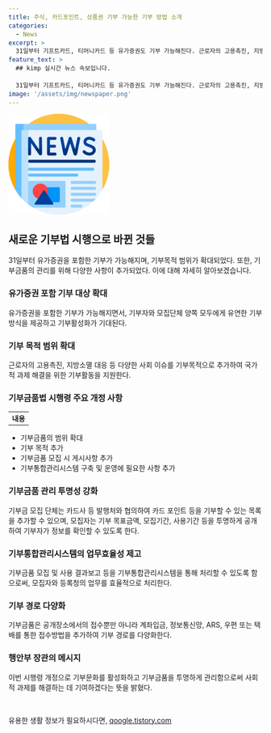 ```yaml
---
title: 주식, 카드포인트, 상품권 기부 가능한 기부 방법 소개
categories:
  - News
excerpt: >
  31일부터 기프트카드, 티머니카드 등 유가증권도 기부 가능해진다. 근로자의 고용촉진, 지방소멸 대응 등의 목적으로 기부 활동이 확장되며, 기부금품의 투명한 관리를 위해 시행령이 개정됐다. 유가증권으로 기부가능해지면서 모집단체와 발행처가 협의해 기부 가능한 기관을 더욱 확대할 수 있다. 또한, 기부금품의 범위가 늘어나면서 기부자는 다양한 방식으로 기부할 수 있고, 모집단체는 더욱 유연하게 기부금품을 모집할 수 있어 기부가 활성화될 것으로 전망된다.
feature_text: >
  ## kimp 실시간 뉴스 속보입니다.

  31일부터 기프트카드, 티머니카드 등 유가증권도 기부 가능해진다. 근로자의 고용촉진, 지방소멸 대응 등의 목적으로 기부 활동이 확장되며, 기부금품의 투명한 관리를 위해 시행령이 개정됐다. 유가증권으로 기부가능해지면서 모집단체와 발행처가 협의해 기부 가능한 기관을 더욱 확대할 수 있다. 또한, 기부금품의 범위가 늘어나면서 기부자는 다양한 방식으로 기부할 수 있고, 모집단체는 더욱 유연하게 기부금품을 모집할 수 있어 기부가 활성화될 것으로 전망된다.
image: '/assets/img/newspaper.png'
---
```


<p><img src="/assets/img/newspaper.png" alt="kimplant 속보" /></p>

<h2 data-ke-size="size26">새로운 기부법 시행으로 바뀐 것들</h2>

<p data-ke-size="size16">31일부터 유가증권을 포함한 기부가 가능해지며, 기부목적 범위가 확대되었다. 또한, 기부금품의 관리를 위해 다양한 사항이 추가되었다. 이에 대해 자세히 알아보겠습니다.</p>

<h3><b>유가증권 포함 기부 대상 확대</b></h3>

<p data-ke-size="size16">유가증권을 포함한 기부가 가능해지면서, 기부자와 모집단체 양쪽 모두에게 유연한 기부 방식을 제공하고 기부활성화가 기대된다.</p>

<h3><b>기부 목적 범위 확대</b></h3>

<p data-ke-size="size16">근로자의 고용촉진, 지방소멸 대응 등 다양한 사회 이슈를 기부목적으로 추가하여 국가적 과제 해결을 위한 기부활동을 지원한다.</p>

<h3><b>기부금품법 시행령 주요 개정 사항</b></h3>

<table>
    <tr>
        <td style="text-align: center; height: 17px;"><b>내용</b></td>
    </tr>
</table>

<ul>
    <li>기부금품의 범위 확대</li>
    <li>기부 목적 추가</li>
    <li>기부금품 모집 시 게시사항 추가</li>
    <li>기부통합관리시스템 구축 및 운영에 필요한 사항 추가</li>
</ul>

<h3><b>기부금품 관리 투명성 강화</b></h3>

<p data-ke-size="size16">기부금 모집 단체는 카드사 등 발행처와 협의하여 카드 포인트 등을 기부할 수 있는 목록을 추가할 수 있으며, 모집자는 기부 목표금액, 모집기간, 사용기간 등을 투명하게 공개하여 기부자가 정보를 확인할 수 있도록 한다.</p>

<h3><b>기부통합관리시스템의 업무효율성 제고</b></h3>

<p data-ke-size="size16">기부금품 모집 및 사용 결과보고 등을 기부통합관리시스템을 통해 처리할 수 있도록 함으로써, 모집자와 등록청의 업무를 효율적으로 처리한다.</p>

<h3><b>기부 경로 다양화</b></h3>

<p data-ke-size="size16">기부금품은 공개장소에서의 접수뿐만 아니라 계좌입금, 정보통신망, ARS, 우편 또는 택배를 통한 접수방법을 추가하여 기부 경로를 다양화한다.</p>

<h3><b>행안부 장관의 메시지</b></h3>

<p data-ke-size="size16">이번 시행령 개정으로 기부문화를 활성화하고 기부금품을 투명하게 관리함으로써 사회적 과제를 해결하는 데 기여하겠다는 뜻을 밝혔다.</p>

<p data-ke-size="size16">&nbsp;</p>
유용한 생활 정보가 필요하시다면, <a href="https://qoogle.tistory.com" rel="dofollow">qoogle.tistory.com</a>


